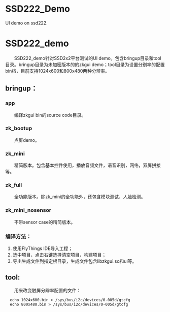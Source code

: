 # SSD222_Demo
UI demo on ssd222.

# SSD222_demo

<p style="text-indent:2em">SSD222_demo针对SSD2x2平台测试的UI demo。包含bringup目录和tool目录。bringup目录为未加密版本的的zkgui demo；tool目录为设置分别率的配置bin档，目前支持1024x600和800x480两种分辨率。</p>

## bringup：

### app
<p style="text-indent:2em">编译zkgui bin的source code目录。</p>

### zk_bootup
<p style="text-indent:2em">点屏demo。</p>

### zk_mini
<p style="text-indent:2em">精简版本。包含基本控件使用，播放音频文件，语音识别，网络，双屏拼接等。</p>

### zk_full
<p style="text-indent:2em">全功能版本。除zk_mini的全功能外，还包含模块测试，人脸检测。</p>

### zk_mini_nosensor
<p style="text-indent:2em">不带sensor case的精简版本。</p>

### 编译方法：
1. 使用FlyThings IDE导入工程；
2. 选中项目，点击右键选择清空项目，构建项目；
3. 导出生成文件到指定根目录，生成文件包含libzkgui.so和ui等。

## tool:  
<p style="text-indent:2em">用来改变触屏分辨率配置的文件：</p>

```
  echo 1024x600.bin > /sys/bus/i2c/devices/0-005d/gtcfg
  echo 800x480.bin > /sys/bus/i2c/devices/0-005d/gtcfg
```
          